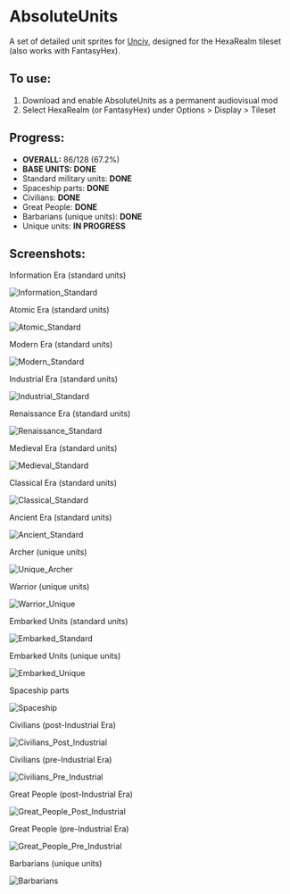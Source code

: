 # AbsoluteUnits

A set of detailed unit sprites for [Unciv](https://github.com/yairm210/Unciv), designed for the HexaRealm tileset (also works with FantasyHex). 

## To use: 
1. Download and enable AbsoluteUnits as a permanent audiovisual mod
2. Select HexaRealm (or FantasyHex) under Options > Display > Tileset

## Progress:
  * **OVERALL:** 86/128 (67.2%)
  * **BASE UNITS: DONE**
  * Standard military units: **DONE**
  * Spaceship parts: **DONE**
  * Civilians: **DONE**
  * Great People: **DONE**
  * Barbarians (unique units): **DONE**
  * Unique units: **IN PROGRESS**

## Screenshots:
Information Era (standard units)

<img alt="Information_Standard" src="https://user-images.githubusercontent.com/56904240/185767371-67e392b1-8995-466e-8076-c352f2c0a179.png">

Atomic Era (standard units)

<img alt="Atomic_Standard" src="https://user-images.githubusercontent.com/56904240/184523366-8e203ab0-b30e-4ed3-ac5a-72ab05aa786f.png">

Modern Era (standard units)

<img alt="Modern_Standard" src="https://user-images.githubusercontent.com/56904240/184523370-2167751a-58a0-4ec5-8d11-2696371e8868.png">

Industrial Era (standard units)

<img alt="Industrial_Standard" src="https://user-images.githubusercontent.com/56904240/184523376-b9d056d6-d65e-476d-abfc-500889b7646a.png">

Renaissance Era (standard units)

![Renaissance_Standard](https://user-images.githubusercontent.com/56904240/191861334-7ca3c20c-5a02-47ef-872b-fd60f440dcc9.png)

Medieval Era (standard units)

<img alt="Medieval_Standard" src="https://user-images.githubusercontent.com/56904240/184523390-07605df8-d94d-4d08-bcf6-c42545ec24bf.png">

Classical Era (standard units)

<img alt="Classical_Standard" src="https://user-images.githubusercontent.com/56904240/184523392-21827b8f-a1e3-4af9-b05e-15370c0a06b5.png">

Ancient Era (standard units)

<img alt="Ancient_Standard" src="https://user-images.githubusercontent.com/56904240/186787641-96b20fc5-14e2-464b-bfbe-839b4af4b902.png">

Archer (unique units)

![Unique_Archer](https://user-images.githubusercontent.com/56904240/201001805-99cd1c13-f025-43d5-b87e-de483db9f9be.png)

Warrior (unique units)

![Warrior_Unique](https://user-images.githubusercontent.com/56904240/192626030-80b54667-1058-4c72-9ff9-f05856df5c26.png)

Embarked Units (standard units)

![Embarked_Standard](https://user-images.githubusercontent.com/56904240/191860961-0e914b0e-9051-4b96-9751-1a6e89543c05.png)

Embarked Units (unique units)

![Embarked_Unique](https://user-images.githubusercontent.com/56904240/192625966-cb5c5cfd-d72a-4d40-817d-524f129cedfd.png)

Spaceship parts

<img alt="Spaceship" src="https://user-images.githubusercontent.com/56904240/186285692-54830873-0cf4-4dda-a649-c70676c3756f.png">

Civilians (post-Industrial Era)

<img alt="Civilians_Post_Industrial" src="https://user-images.githubusercontent.com/56904240/186787425-44d28c0e-6a68-4e3e-a905-8390f0806acf.png">

Civilians (pre-Industrial Era)

<img alt="Civilians_Pre_Industrial" src="https://user-images.githubusercontent.com/56904240/184523406-0d93a0e3-d78c-4700-82af-4afd4b980410.png">

Great People (post-Industrial Era)

<img alt="Great_People_Post_Industrial" src="https://user-images.githubusercontent.com/56904240/190888762-0e162f54-0a91-45c7-8009-be525beeb4d0.png">

Great People (pre-Industrial Era)

<img alt="Great_People_Pre_Industrial" src="https://user-images.githubusercontent.com/56904240/184523411-3eb1346c-6271-483c-857e-a1ee4cd931b8.png">

Barbarians (unique units)

<img alt="Barbarians" src="https://user-images.githubusercontent.com/56904240/184523415-25c5763e-f714-4f7e-8bf8-7fd2c0ec8858.png">
